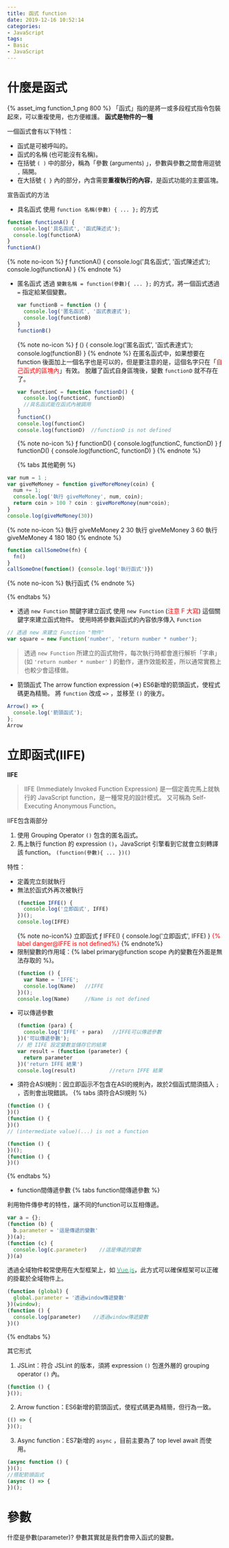 ```yaml
---
title: 函式 function
date: 2019-12-16 10:52:14
categories:
- JavaScript
tags:
- Basic
- JavaScript
---
```

# 什麼是函式
{% asset_img function_1.png 800 %}
「函式」指的是將一或多段程式指令包裝起來，可以重複使用，也方便維護。
**函式是物件的一種**

一個函式會有以下特性：
- 函式是可被呼叫的。
- 函式的名稱 (也可能沒有名稱)。
- 在括號 `( )` 中的部分，稱為「參數 (arguments) 」，參數與參數之間會用逗號 `,` 隔開。
- 在大括號 `{ }` 內的部分，內含需要**重複執行的內容**，是函式功能的主要區塊。

宣告函式的方法
- 具名函式
使用 `function 名稱(參數) { ... };` 的方式
```javascript
function functionA() {
  console.log('具名函式', '函式陳述式');
  console.log(functionA)
}
functionA()
```
{% note no-icon %}
ƒ functionA() {
  console.log('具名函式', '函式陳述式');
  console.log(functionA)
}
{% endnote %}
- 匿名函式
  透過 `變數名稱 = function(參數){ ... };` 的方式，將一個函式透過 `=` 指定給某個變數。
  ```javascript
  var functionB = function () {
    console.log('匿名函式', '函式表達式');
    console.log(functionB)
  }
  functionB()
  ```
  {% note no-icon %}
  ƒ () {
    console.log('匿名函式', '函式表達式');
    console.log(functionB)
  }
  {% endnote %}
  在匿名函式中，如果想要在 function 後面加上一個名字也是可以的，但是要注意的是，這個名字只在「<font color="red">自己函式的區塊內</font>」有效。
  脫離了函式自身區塊後，變數 `functionD` 就不存在了。
  ```javascript
  var functionC = function functionD() {
    console.log(functionC, functionD)
    //具名函式能在函式內被調用
  }
  functionC()
  console.log(functionC)
  console.log(functionD)  //functionD is not defined
  ```
  {% note no-icon %}
  ƒ functionD() {
    console.log(functionC, functionD)
  } ƒ functionD() {
    console.log(functionC, functionD)
  }
  {% endnote %}

  {% tabs 其他範例 %}
<!-- tab -->
```javascript
var num = 1 ;
var giveMeMoney = function giveMoreMoney(coin) {
  num += 1;
  console.log('執行 giveMeMoney', num, coin);
  return coin > 100 ? coin : giveMoreMoney(num*coin);
}
console.log(giveMeMoney(30))
```
{% note no-icon %}
執行 giveMeMoney 2 30
執行 giveMeMoney 3 60
執行 giveMeMoney 4 180
180
{% endnote %}
<!-- endtab -->

<!-- tab -->
```javascript
function callSomeOne(fn) {
  fn()
}
callSomeOne(function() {console.log('執行函式')})
```
{% note no-icon %}
執行函式
{% endnote %}
<!-- endtab -->
{% endtabs %}

- 透過 `new Function` 關鍵字建立函式
使用 `new Function` (<font color="red">注意 F 大寫</font>) 這個關鍵字來建立函式物件。
使用時將參數與函式的內容依序傳入 `Function`
```javascript
// 透過 new 來建立 Function "物件"
var square = new Function('number', 'return number * number');
```
>透過 `new Function` 所建立的函式物件，每次執行時都會進行解析「字串」(如 `'return number * number'` ) 的動作，運作效能較差，所以通常實務上也較少會這樣做。

- 箭頭函式 The arrow function expression (=>)
ES6新增的箭頭函式，使程式碼更為精簡。
將 `function` 改成 `=>` ，並移至 `()` 的後方。
```javascript
Arrow() => {
  console.log('箭頭函式');
};
Arrow
```

# 立即函式(IIFE)

**IIFE**
>IIFE (Immediately Invoked Function Expression) 是一個定義完馬上就執行的 JavaScript function，是一種常見的設計模式。
又可稱為 Self-Executing Anonymous Function。

IIFE包含兩部分
1. 使用 Grouping Operator `()` 包含的匿名函式。
2. 馬上執行 function 的 expression `()`，JavaScript 引擎看到它就會立刻轉譯該 function。
`(function(參數){ ... })()`

特性：
- 定義完立刻就執行
- 無法於函式外再次被執行
  ```javascript
  (function IFFE() {
    console.log('立即函式', IFFE)
  })();
  console.log(IFFE)
  ```
  {% note no-icon%}
  立即函式 ƒ IFFE() {
    console.log('立即函式', IFFE)
  }
  <font color='red'>{% label danger@IFFE is not defined%}</font>
  {% endnote%}
- 限制變數的作用域：{% label primary@function scope 內的變數在外面是無法存取的 %}。
  ```javascript
  (function () {
    var Name = 'IFFE';
    console.log(Name)   //IFFE
  })();
  console.log(Name)     //Name is not defined
  ```
- 可以傳遞參數
  ```javascript
  (function (para) {
    console.log('IFFE' + para)   //IFFE可以傳遞參數
  })('可以傳遞參數');
  // 把 IIFE 設定變數並儲存它的結果
  var result = (function (parameter) {
    return parameter
  })('return IFFE 結果')
  console.log(result)           //return IFFE 結果
  ```
- 須符合ASI規則：因立即函示不包含在ASI的規則內，故於2個函式間須插入 `;` ，否則會出現錯誤。
{% tabs 須符合ASI規則 %}
<!-- tab 錯誤 -->
```javascript
(function () {
})()
(function () {
})()
// (intermediate value)(...) is not a function
```
<!-- endtab -->

<!-- tab 正確 -->
```javascript
(function () {
})();
(function () {
})()
```
<!-- endtab -->
{% endtabs %}
- function間傳遞參數
{% tabs function間傳遞參數 %}
<!-- tab 建立新物件 -->
利用物件傳參考的特性，讓不同的function可以互相傳遞。
```javascript
var a = {};
(function (b) {
  b.parameter = '這是傳遞的變數'
})(a);
(function (c) {
  console.log(c.parameter)    //這是傳遞的變數
})(a)
```
<!-- endtab -->

<!-- tab 全域物件 -->
透過全域物件較常使用在大型框架上，如 [<font color=#41b883>Vue.js</font>](https://vuejs.org)，此方式可以確保框架可以正確的掛載於全域物件上。
```javascript
(function (global) {
  global.parameter = '透過window傳遞變數'
})(window);
(function () {
  console.log(parameter)    //透過window傳遞變數
})()
```
<!-- endtab -->
{% endtabs %}

其它形式
1. JSLint：符合 JSLint 的版本，須將 expression `()` 包進外層的 grouping operator `()` 內。
```javascript
(function () {
}());
```
2. Arrow function：ES6新增的箭頭函式，使程式碼更為精簡，但行為一致。
```javascript
(() => {
})();
```
3. Async function：ES7新增的 `async` ，目前主要為了 top level await 而使用。
```javascript
(async function () {
})();
//搭配箭頭函式
(async () => {
})();
```

# 參數
什麼是參數(parameter)?
參數其實就是我們會帶入函式的變數。
```javascript

```
